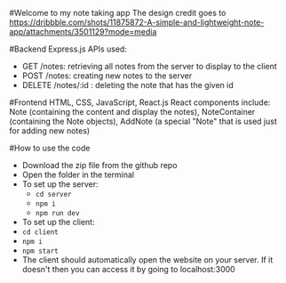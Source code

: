 #Welcome to my note taking app
The design credit goes to https://dribbble.com/shots/11875872-A-simple-and-lightweight-note-app/attachments/3501129?mode=media

#Backend
Express.js
APIs used:
  - GET /notes: retrieving all notes from the server to display to the client
  - POST /notes: creating new notes to the server
  - DELETE /notes/:id : deleting the note that has the given id

#Frontend
HTML, CSS, JavaScript, React.js
React components include: Note (containing the content and display the notes), NoteContainer (containing the Note objects), AddNote (a special "Note" that is used just for adding new notes)

#How to use the code
  - Download the zip file from the github repo
  - Open the folder in the terminal
  - To set up the server:
      - `cd server`
      - `npm i`
      - `npm run dev`
  - To set up the client:
  -   `cd client`
  -   `npm i`
  -   `npm start`
  -   The client should automatically open the website on your server. If it doesn't then you can access it by going to localhost:3000
